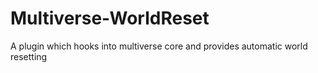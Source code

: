 Multiverse-WorldReset
=====================

A plugin which hooks into multiverse core and provides automatic world resetting